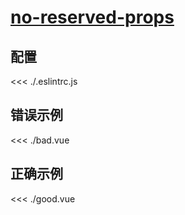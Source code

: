 # [no-reserved-props](https://eslint.vuejs.org/rules/no-reserved-props.html)

## 配置

<<< ./.eslintrc.js

## 错误示例

<<< ./bad.vue

## 正确示例

<<< ./good.vue
